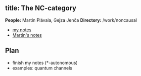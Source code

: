 title: The NC-category
---

**People:** Martin Plávala, Gejza Jenča
**Directory:** /work/noncausal


* [my notes](PROJECT_nc/aj_nc/pdf)    
* [Martin's notes](PROJECT_nc/mp_nc.pdf)


## Plan

* finish my notes (\*-autonomous)       
* examples: quantum channels






